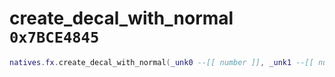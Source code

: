 # create_decal_with_normal `0x7BCE4845`

```lua
natives.fx.create_decal_with_normal(_unk0 --[[ number ]], _unk1 --[[ number ]], _unk2 --[[ number ]], _unk3 --[[ number ]], _unk4 --[[ number ]], _unk5 --[[ number ]], _unk6 --[[ number ]], _unk7 --[[ number ]], _unk8 --[[ number ]], _unk9 --[[ number ]], _unk10 --[[ number ]])
```